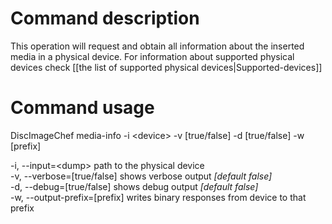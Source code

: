 # Command description
This operation will request and obtain all information about the inserted media in a physical device. For information about supported physical devices check [[the list of supported physical devices|Supported-devices]]

# Command usage
DiscImageChef media-info -i \<device\> -v [true/false] -d [true/false] -w [prefix]

-i, --input=\<dump\> path to the physical device  
-v, --verbose=[true/false] shows verbose output _[default false]_  
-d, --debug=[true/false] shows debug output _[default false]_  
-w, --output-prefix=[prefix] writes binary responses from device to that prefix  

